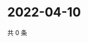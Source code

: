 # 2022-04-10

共 0 条

<!-- BEGIN WEIBO -->
<!-- 最后更新时间 Sun Apr 10 2022 16:18:04 GMT+0800 (China Standard Time) -->

<!-- END WEIBO -->
